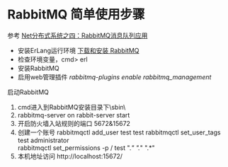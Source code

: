 <!DOCTYPE html>
<html>

<head>
<meta charset="utf-8">

# RabbitMQ 简单使用步骤
参考 [Net分布式系统之四：RabbitMQ消息队列应用](https://www.cnblogs.com/Andon_liu/p/5401961.html)

- 安装ErLang运行环境 [下载和安装 RabbitMQ](http://www.rabbitmq.com/download.html)
- 检查环境变量，cmd> erl
- 安装RabbitMQ
- 启用web管理插件 *rabbitmq-plugins enable rabbitmq_management*

启动RabbitMQ 
1. cmd进入到RabbitMQ安装目录下\sbin\
2. rabbitmq-server on
rabbit-server start
3. 开启防火墙入站规则的端口 5672&15672
4. 创建一个账号
    rabbitmqctl add_user test test
    rabbitmqctl set_user_tags test administrator<br>rabbitmqctl set_permissions -p / test ".*" ".*" ".*"
5. 本机地址访问 http://localhost:15672/


